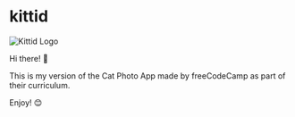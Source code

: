 # kittid

![Kittid Logo](https://github.com/mobesa/kittid/blob/main/116770288_padded_logo.png)

Hi there! 👋

This is my version of the Cat Photo App made by freeCodeCamp as part of their curriculum.

Enjoy! 😊
